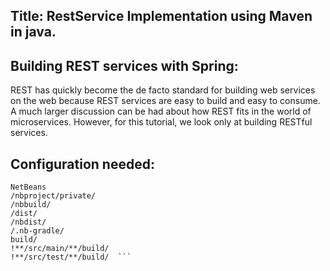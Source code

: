 ## Title: RestService Implementation using Maven in java.

## Building REST services with Spring: 
 REST has quickly become the de facto standard for building web services on the web because REST services are easy to build and easy to consume.
 A much larger discussion can be had about how REST fits in the world of microservices. However, for this tutorial, we look only at building RESTful services.

## Configuration needed:
```
NetBeans 
/nbproject/private/ 
/nbbuild/
/dist/
/nbdist/
/.nb-gradle/
build/
!**/src/main/**/build/
!**/src/test/**/build/  ```

